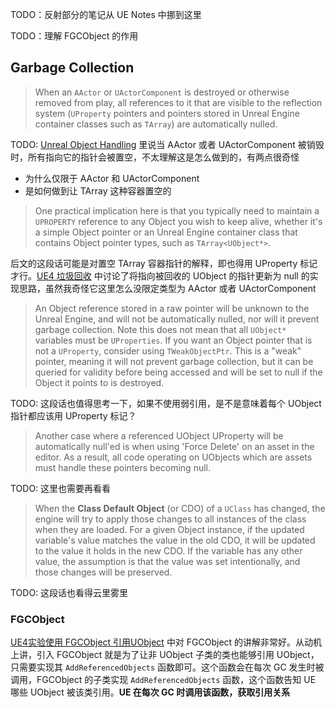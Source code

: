 TODO：反射部分的笔记从 UE Notes 中挪到这里

TODO：理解 FGCObject 的作用

## Garbage Collection

> When an `AActor` or `UActorComponent` is destroyed or otherwise removed from play, all references to it that are visible to the reflection system (`UProperty` pointers and pointers stored in Unreal Engine container classes such as `TArray`) are automatically nulled. 

TODO: [Unreal Object Handling](https://dev.epicgames.com/documentation/en-us/unreal-engine/unreal-object-handling-in-unreal-engine) 里说当 AActor 或者 UActorComponent 被销毁时，所有指向它的指针会被置空，不太理解这是怎么做到的，有两点很奇怪

* 为什么仅限于 AActor 和 UActorComponent
* 是如何做到让 TArray 这种容器置空的

> One practical implication here is that you typically need to maintain a `UPROPERTY` reference to any Object you wish to keep alive, whether it's a simple Object pointer or an Unreal Engine container class that contains Object pointer types, such as `TArray<UObject*>`.

后文的这段话可能是对置空 TArray 容器指针的解释，即也得用 UProperty 标记才行。[UE4 垃圾回收](https://zhuanlan.zhihu.com/p/67055774) 中讨论了将指向被回收的 UObject 的指针更新为 null 的实现思路，虽然我奇怪它这里怎么没限定类型为 AActor 或者 UActorComponent

> An Object reference stored in a raw pointer will be unknown to the Unreal Engine, and will not be automatically nulled, nor will it prevent garbage collection. Note this does not mean that all `UObject*` variables must be `UProperties`. If you want an Object pointer that is not a `UProperty`, consider using `TWeakObjectPtr`. This is a "weak" pointer, meaning it will not prevent garbage collection, but it can be queried for validity before being accessed and will be set to null if the Object it points to is destroyed.

TODO: 这段话也值得思考一下，如果不使用弱引用，是不是意味着每个 UObject 指针都应该用 UProperty 标记？

> Another case where a referenced UObject UProperty will be automatically null'ed is when using 'Force Delete' on an asset in the editor. As a result, all code operating on UObjects which are assets must handle these pointers becoming null.

TODO: 这里也需要再看看

> When the **Class Default Object** (or CDO) of a `UClass` has changed, the engine will try to apply those changes to all instances of the class when they are loaded. For a given Object instance, if the updated variable's value matches the value in the old CDO, it will be updated to the value it holds in the new CDO. If the variable has any other value, the assumption is that the value was set intentionally, and those changes will be preserved.

TODO: 这段话也看得云里雾里

### FGCObject

[UE4实验使用 FGCObject 引用UObject](https://blog.csdn.net/u013412391/article/details/108089684) 中对 FGCObject 的讲解非常好。从动机上讲，引入 FGCObject 就是为了让非 UObject 子类的类也能够引用 UObject，只需要实现其 `AddReferencedObjects` 函数即可。这个函数会在每次 GC 发生时被调用，FGCObject 的子类实现 `AddReferencedObjects` 函数，这个函数告知 UE 哪些 UObject 被该类引用。**UE 在每次 GC 时调用该函数，获取引用关系**
